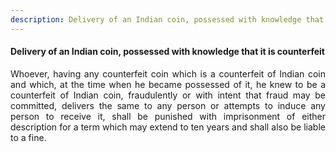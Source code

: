 ```yaml
---
description: Delivery of an Indian coin, possessed with knowledge that it is counterfeit
---
```


#### Delivery of an Indian coin, possessed with knowledge that it is counterfeit
<div style="text-align: justify">

Whoever, having any counterfeit coin which is a counterfeit of Indian coin and which, at the time when he became possessed of it, he knew to be a counterfeit of Indian coin, fraudulently or with intent that fraud may be committed, delivers the same to any person or attempts to induce any person to receive it, shall be punished with imprisonment of either description for a term which may extend to ten years and shall also be liable to a fine.

</div>
